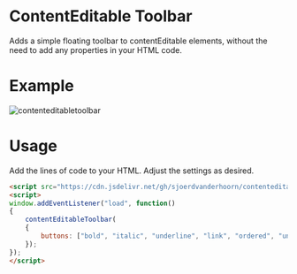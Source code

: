 # ContentEditable Toolbar
Adds a simple floating toolbar to contentEditable elements, without the need to add any properties in your HTML code.

# Example

![contenteditabletoolbar](https://user-images.githubusercontent.com/24693534/218323621-9dca9837-5d1d-4eec-b59c-a8cfc1b2e261.png)

# Usage

Add the lines of code to your HTML. Adjust the settings as desired.

```html
<script src="https://cdn.jsdelivr.net/gh/sjoerdvanderhoorn/contenteditabletoolbar/contenteditabletoolbar.js"></script>
<script>
window.addEventListener("load", function()
{
	contentEditableToolbar(
	{
		buttons: ["bold", "italic", "underline", "link", "ordered", "unordered", "quote", "code"]
	});
});
</script>
```
